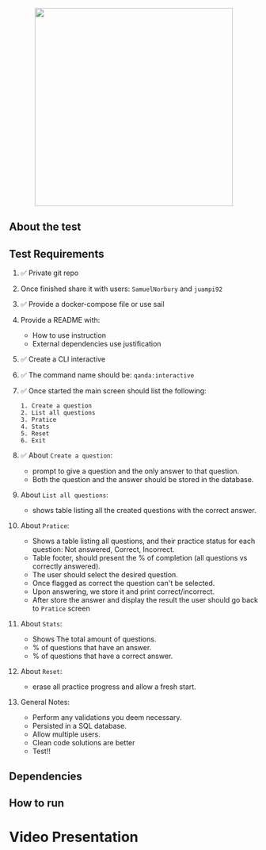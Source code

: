 <p align="center"><a href="https://laravel.com" target="_blank"><img src="https://raw.githubusercontent.com/laravel/art/master/logo-lockup/5%20SVG/2%20CMYK/1%20Full%20Color/laravel-logolockup-cmyk-red.svg" width="400"></a></p>

## About the test

## Test Requirements

1. ✅ Private git repo
2. Once finished share it with users: `SamuelNorbury` and `juampi92`
3. ✅  Provide a docker-compose file or use sail
4. Provide a README with: 
   - How to use instruction
   - External dependencies use justification
5. ✅  Create a CLI interactive
6. ✅  The command name should be: `qanda:interactive`
7. ✅  Once started the main screen should list the following:
   ```
   1. Create a question 
   2. List all questions
   3. Pratice
   4. Stats
   5. Reset
   6. Exit
   ```
8. ✅  About `Create a question`:
   - prompt to give a question and the only answer to that question.
   - Both the question and the answer should be stored in the database.
    
9. About `List all questions`:
    - shows table listing all the created questions with the correct answer.

10. About `Pratice`:
    - Shows a table listing all questions, and their practice status for each question:
      Not answered, Correct, Incorrect.
    - Table footer, should present the % of completion (all questions vs correctly answered).
    - The user should select the desired question.
    - Once flagged as correct the question can't be selected.
    - Upon answering, we store it and print correct/incorrect.
    - After store the answer and display the result the user should go back to `Pratice` screen

11. About `Stats`: 
    - Shows The total amount of questions.
    - % of questions that have an answer.
    - % of questions that have a correct answer.

12. About `Reset`:
    - erase all practice progress and allow a fresh start.
    
13. General Notes:
    - Perform any validations you deem necessary.
    - Persisted in a SQL database.
    - Allow multiple users.
    - Clean code solutions are better
    - Test!!

## Dependencies

## How to run

# Video Presentation

